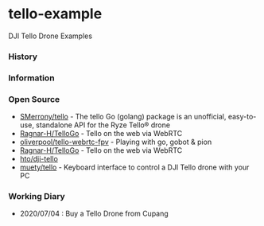 # tello-example
DJI Tello Drone Examples


### History


### Information


### Open Source
- [SMerrony/tello](https://github.com/SMerrony/tello) - The tello Go (golang) package is an unofficial, easy-to-use, standalone API for the Ryze Tello® drone
- [Ragnar-H/TelloGo](https://github.com/Ragnar-H/TelloGo) - Tello on the web via WebRTC
- [oliverpool/tello-webrtc-fpv](https://github.com/oliverpool/tello-webrtc-fpv) - Playing with go, gobot & pion
- [Ragnar-H/TelloGo](https://github.com/Ragnar-H/TelloGo) - Tello on the web via WebRTC
- [hto/dji-tello](https://github.com/hto/dji-tello)
- [muety/tello](https://github.com/muety/tello) - Keyboard interface to control a DJI Tello drone with your PC


### Working Diary
- 2020/07/04 : Buy a Tello Drone from Cupang


